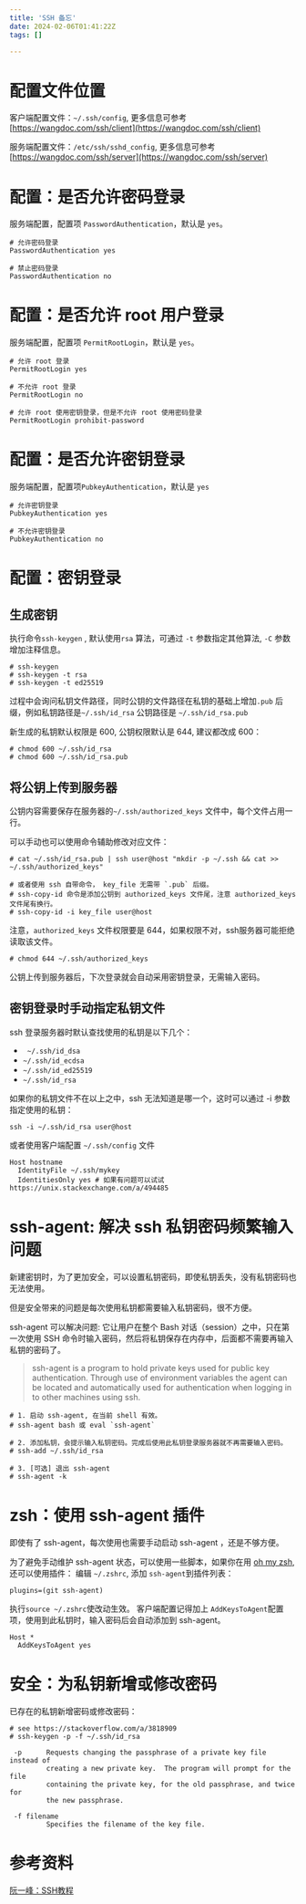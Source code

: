 ```yaml
---
title: 'SSH 备忘'
date: 2024-02-06T01:41:22Z
tags: []

---
```


# 配置文件位置
客户端配置文件：`~/.ssh/config`, 更多信息可参考 [https://wangdoc.com/ssh/client](https://wangdoc.com/ssh/client)

服务端配置文件：`/etc/ssh/sshd_config`, 更多信息可参考 [https://wangdoc.com/ssh/server](https://wangdoc.com/ssh/server)

# 配置：是否允许密码登录
服务端配置，配置项 `PasswordAuthentication`，默认是 `yes`。
```
# 允许密码登录
PasswordAuthentication yes

# 禁止密码登录
PasswordAuthentication no
```
# 配置：是否允许 root 用户登录
服务端配置，配置项 `PermitRootLogin`，默认是 `yes`。
```
# 允许 root 登录
PermitRootLogin yes

# 不允许 root 登录
PermitRootLogin no

# 允许 root 使用密钥登录，但是不允许 root 使用密码登录
PermitRootLogin prohibit-password
```
# 配置：是否允许密钥登录
服务端配置，配置项`PubkeyAuthentication`，默认是 `yes`
```
# 允许密钥登录
PubkeyAuthentication yes

# 不允许密钥登录
PubkeyAuthentication no
```
# 配置：密钥登录
## 生成密钥
执行命令`ssh-keygen` , 默认使用`rsa` 算法，可通过 `-t` 参数指定其他算法, `-C` 参数增加注释信息。
```
# ssh-keygen
# ssh-keygen -t rsa
# ssh-keygen -t ed25519
```
过程中会询问私钥文件路径，同时公钥的文件路径在私钥的基础上增加`.pub` 后缀，例如私钥路径是`~/.ssh/id_rsa` 公钥路径是 `~/.ssh/id_rsa.pub`

新生成的私钥默认权限是 600, 公钥权限默认是 644, 建议都改成 600：
```
# chmod 600 ~/.ssh/id_rsa
# chmod 600 ~/.ssh/id_rsa.pub
```
## 将公钥上传到服务器
公钥内容需要保存在服务器的`~/.ssh/authorized_keys` 文件中，每个文件占用一行。

可以手动也可以使用命令辅助修改对应文件：
```
# cat ~/.ssh/id_rsa.pub | ssh user@host "mkdir -p ~/.ssh && cat >> ~/.ssh/authorized_keys"

# 或者使用 ssh 自带命令， key_file 无需带 `.pub` 后缀。
# ssh-copy-id 命令是添加公钥到 authorized_keys 文件尾，注意 authorized_keys 文件尾有换行。
# ssh-copy-id -i key_file user@host
```

注意，`authorized_keys` 文件权限要是 644，如果权限不对，ssh服务器可能拒绝读取该文件。
```
# chmod 644 ~/.ssh/authorized_keys
```

公钥上传到服务器后，下次登录就会自动采用密钥登录，无需输入密码。
## 密钥登录时手动指定私钥文件
ssh 登录服务器时默认查找使用的私钥是以下几个：

- ` ~/.ssh/id_dsa` 
- `~/.ssh/id_ecdsa` 
- `~/.ssh/id_ed25519` 
- `~/.ssh/id_rsa`


如果你的私钥文件不在以上之中，ssh 无法知道是哪一个，这时可以通过 -i 参数指定使用的私钥：
```
ssh -i ~/.ssh/id_rsa user@host
```

或者使用客户端配置 `~/.ssh/config` 文件
```
Host hostname
  IdentityFile ~/.ssh/mykey
  IdentitiesOnly yes # 如果有问题可以试试 https://unix.stackexchange.com/a/494485
```
# ssh-agent: 解决 ssh 私钥密码频繁输入问题
新建密钥时，为了更加安全，可以设置私钥密码，即使私钥丢失，没有私钥密码也无法使用。

但是安全带来的问题是每次使用私钥都需要输入私钥密码，很不方便。

ssh-agent 可以解决问题: 它让用户在整个 Bash 对话（session）之中，只在第一次使用 SSH 命令时输入密码，然后将私钥保存在内存中，后面都不需要再输入私钥的密码了。
> ssh-agent is a program to hold private keys used for public key authentication.  Through use of environment variables the agent can be located and automatically used for authentication when logging in to other machines using ssh.

```
# 1. 启动 ssh-agent, 在当前 shell 有效。
# ssh-agent bash 或 eval `ssh-agent`

# 2. 添加私钥，会提示输入私钥密码。完成后使用此私钥登录服务器就不再需要输入密码。
# ssh-add ~/.ssh/id_rsa

# 3. [可选] 退出 ssh-agent
# ssh-agent -k
```
# zsh：使用 ssh-agent 插件
即使有了 ssh-agent，每次使用也需要手动启动 ssh-agent ，还是不够方便。

为了避免手动维护 ssh-agent 状态，可以使用一些脚本，如果你在用 [oh my zsh](https://ohmyz.sh/), 还可以使用插件：
编辑 `~/.zshrc`, 添加 `ssh-agent`到插件列表：
```
plugins=(git ssh-agent)
```
执行`source ~/.zshrc`使改动生效。
客户端配置记得加上 `AddKeysToAgent`配置项，使用到此私钥时，输入密码后会自动添加到 ssh-agent。
```
Host *
  AddKeysToAgent yes
```
# 安全：为私钥新增或修改密码
已存在的私钥新增密码或修改密码：
```
# see https://stackoverflow.com/a/3818909
# ssh-keygen -p -f ~/.ssh/id_rsa
```
```
 -p      Requests changing the passphrase of a private key file instead of
         creating a new private key.  The program will prompt for the file
         containing the private key, for the old passphrase, and twice for
         the new passphrase.

 -f filename
         Specifies the filename of the key file.
```
# 参考资料
[阮一峰：SSH教程](https://wangdoc.com/ssh/)
